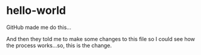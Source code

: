 # hello-world
GitHub made me do this...

And then they told me to make some changes to this file so I could see how the process works...so, this is the change.
